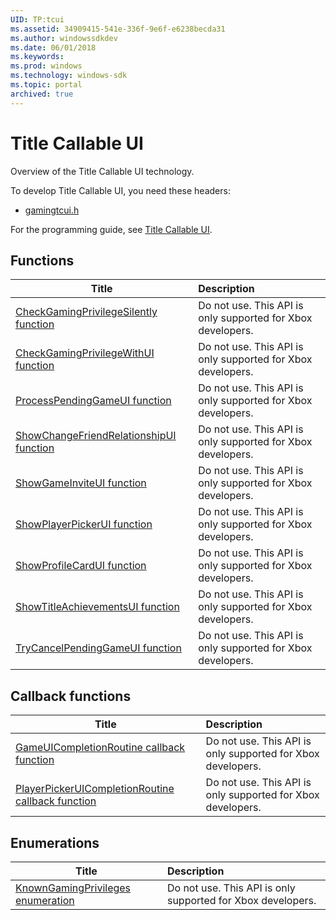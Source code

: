 ```yaml
---
UID: TP:tcui
ms.assetid: 34909415-541e-336f-9e6f-e6238becda31
ms.author: windowssdkdev
ms.date: 06/01/2018
ms.keywords: 
ms.prod: windows
ms.technology: windows-sdk
ms.topic: portal
archived: true
---
```


# Title Callable UI



Overview of the Title Callable UI technology.

To develop Title Callable UI, you need these headers:

 * [gamingtcui.h](..\gamingtcui\index.md)

For the programming guide, see [Title Callable UI](/previous-versions/windows/desktop/tcui).

## Functions

| Title   | Description   |
| ---- |:---- |
| [CheckGamingPrivilegeSilently function](..\gamingtcui\nf-gamingtcui-checkgamingprivilegesilently.md) | Do not use. This API is only supported for Xbox developers. |
| [CheckGamingPrivilegeWithUI function](..\gamingtcui\nf-gamingtcui-checkgamingprivilegewithui.md) | Do not use. This API is only supported for Xbox developers. |
| [ProcessPendingGameUI function](..\gamingtcui\nf-gamingtcui-processpendinggameui.md) | Do not use. This API is only supported for Xbox developers. |
| [ShowChangeFriendRelationshipUI function](..\gamingtcui\nf-gamingtcui-showchangefriendrelationshipui.md) | Do not use. This API is only supported for Xbox developers. |
| [ShowGameInviteUI function](..\gamingtcui\nf-gamingtcui-showgameinviteui.md) | Do not use. This API is only supported for Xbox developers. |
| [ShowPlayerPickerUI function](..\gamingtcui\nf-gamingtcui-showplayerpickerui.md) | Do not use. This API is only supported for Xbox developers. |
| [ShowProfileCardUI function](..\gamingtcui\nf-gamingtcui-showprofilecardui.md) | Do not use. This API is only supported for Xbox developers. |
| [ShowTitleAchievementsUI function](..\gamingtcui\nf-gamingtcui-showtitleachievementsui.md) | Do not use. This API is only supported for Xbox developers. |
| [TryCancelPendingGameUI function](..\gamingtcui\nf-gamingtcui-trycancelpendinggameui.md) | Do not use. This API is only supported for Xbox developers. |

## Callback functions

| Title   | Description   |
| ---- |:---- |
| [GameUICompletionRoutine callback function](..\gamingtcui\nc-gamingtcui-gameuicompletionroutine.md) | Do not use. This API is only supported for Xbox developers. |
| [PlayerPickerUICompletionRoutine callback function](..\gamingtcui\nc-gamingtcui-playerpickeruicompletionroutine.md) | Do not use. This API is only supported for Xbox developers. |

## Enumerations

| Title   | Description   |
| ---- |:---- |
| [KnownGamingPrivileges enumeration](..\gamingtcui\ne-gamingtcui-knowngamingprivileges.md) | Do not use. This API is only supported for Xbox developers. |
